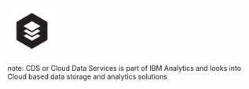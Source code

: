 ![CDS](images/cds-logo.png)

note:
  CDS or Cloud Data Services is part of IBM Analytics and looks into Cloud based data storage and analytics solutions
